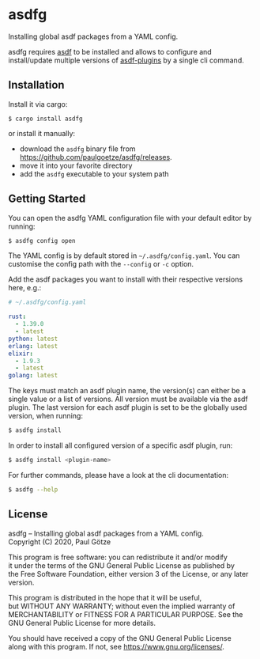# asdfg

Installing global asdf packages from a YAML config.

asdfg requires [asdf](https://asdf-vm.com) to be installed and allows to configure and install/update multiple versions of [asdf-plugins](https://github.com/asdf-vm/asdf-plugins) by a single cli command.

## Installation

Install it via cargo:

```
$ cargo install asdfg
```

or install it manually:

* download the `asdfg` binary file from https://github.com/paulgoetze/asdfg/releases.
* move it into your favorite directory
* add the `asdfg` executable to your system path

## Getting Started

You can open the asdfg YAML configuration file with your default editor by running:

```bash
$ asdfg config open
```

The YAML config is by default stored in `~/.asdfg/config.yaml`. You can customise the config path with the `--config` or `-c` option.

Add the asdf packages you want to install with their respective versions here, e.g.:

```yml
# ~/.asdfg/config.yaml

rust:
  - 1.39.0
  - latest
python: latest
erlang: latest
elixir:
  - 1.9.3
  - latest
golang: latest
```

The keys must match an asdf plugin name, the version(s) can either be a single value or a list of versions. All version must be available via the asdf plugin.
The last version for each asdf plugin is set to be the globally used version, when running:

```bash
$ asdfg install
```

In order to install all configured version of a specific asdf plugin, run:

```bash
$ asdfg install <plugin-name>
```

For further commands, please have a look at the cli documentation:

```bash
$ asdfg --help
```

## License

asdfg – Installing global asdf packages from a YAML config.  
Copyright (C) 2020, Paul Götze

This program is free software: you can redistribute it and/or modify  
it under the terms of the GNU General Public License as published by  
the Free Software Foundation, either version 3 of the License, or any later version.

This program is distributed in the hope that it will be useful,  
but WITHOUT ANY WARRANTY; without even the implied warranty of  
MERCHANTABILITY or FITNESS FOR A PARTICULAR PURPOSE.  See the  
GNU General Public License for more details.

You should have received a copy of the GNU General Public License  
along with this program.  If not, see <https://www.gnu.org/licenses/>.
